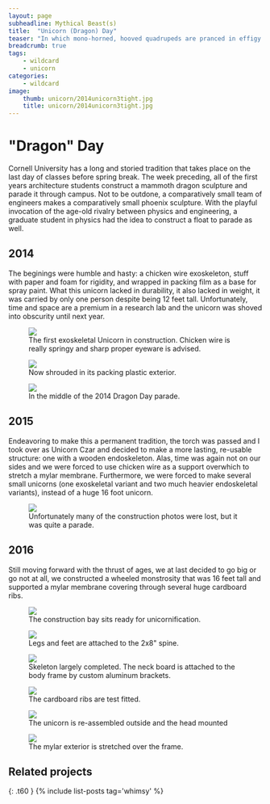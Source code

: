 ```yaml
---
layout: page
subheadline: Mythical Beast(s)
title:  "Unicorn (Dragon) Day"
teaser: "In which mono-horned, hooved quadrupeds are pranced in effigy."
breadcrumb: true
tags:
    - wildcard
    - unicorn
categories:
    - wildcard
image:
    thumb: unicorn/2014unicorn3tight.jpg
    title: unicorn/2014unicorn3tight.jpg
---
```


# "Dragon" Day

Cornell University has a long and storied tradition that takes place on the last day of classes before spring break. The week preceding, all of the first years architecture students construct a mammoth dragon sculpture and parade it through campus. Not to be outdone, a comparatively small team of engineers makes a comparatively small phoenix sculpture. With the playful invocation of the age-old rivalry between physics and engineering, a graduate student in physics had the idea to construct a float to parade as well.

## 2014

The beginings were humble and hasty: a chicken wire exoskeleton, stuff with paper and foam for rigidity, and wrapped in packing film as a base for spray paint. What this unicorn lacked in durability, it also lacked in weight, it was carried by only one person despite being 12 feet tall. Unfortunately, time and space are a premium in a research lab and the unicorn was shoved into obscurity until next year.

<figure>
<img src="{{ site.urlimg }}unicorn/2014unicorn1.jpg">
<figcaption> The first exoskeletal Unicorn in construction. Chicken wire is really springy and sharp proper eyeware is advised. </figcaption>
</figure>

<figure>
<img src="{{ site.urlimg }}unicorn/2014unicorn2.jpg">
<figcaption>Now shrouded in its packing plastic exterior. </figcaption>
</figure>

<figure>
<img src="{{ site.urlimg }}unicorn/2014unicorn3.jpg">
<figcaption>In the middle of the 2014 Dragon Day parade.</figcaption>
</figure>


## 2015

Endeavoring to make this a permanent tradition, the torch was passed and I took over as Unicorn Czar and decided to make a more lasting, re-usable structure: one with a wooden endoskeleton. Alas, time was again not on our sides and we were forced to use chicken wire as a support overwhich to stretch a mylar membrane. Furthermore, we were forced to make several small unicorns (one exoskeletal variant and two much heavier endoskeletal variants), instead of a huge 16 foot unicorn.

<figure>
<img src="{{ site.urlimg }}unicorn/2015unicorn1.jpg">
<figcaption>Unfortunately many of the construction photos were lost, but it was quite a parade.</figcaption>
</figure>

## 2016

Still moving forward with the thrust of ages, we at last decided to go big or go not at all, we constructed a wheeled monstrosity that was 16 feet tall and supported a mylar membrane covering through several huge cardboard ribs.

<figure>
<img src="{{ site.urlimg }}unicorn/unicorn1.jpg">
<figcaption> The construction bay sits ready for unicornification.</figcaption>
</figure>


<figure>
<img src="{{ site.urlimg }}unicorn/unicorn2.jpg">
<figcaption> Legs and feet are attached to the 2x8" spine. </figcaption>
</figure>

<figure>
<img src="{{ site.urlimg }}unicorn/unicorn3.jpg">
<figcaption> Skeleton largely completed. The neck board is attached to the body frame by custom aluminum brackets. </figcaption>
</figure>

<figure>
<img src="{{ site.urlimg }}unicorn/unicorn4.jpg">
<figcaption> The cardboard ribs are test fitted. </figcaption>
</figure>

<figure>
<img src="{{ site.urlimg }}unicorn/unicorn5.jpg">
<figcaption> The unicorn is re-assembled outside and the head mounted </figcaption>
</figure>

<figure>
<img src="{{ site.urlimg }}unicorn/unicorn6.jpg">
<figcaption> The mylar exterior is stretched over the frame. </figcaption>
</figure>

## Related projects
{: .t60 }
{% include list-posts tag='whimsy' %}







